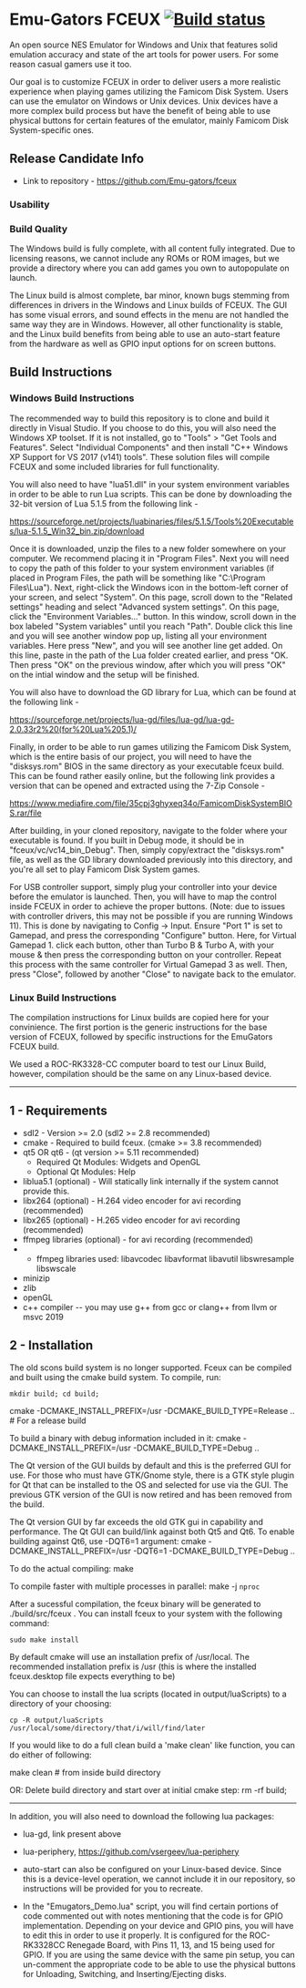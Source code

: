 # Emu-Gators FCEUX [![Build status](https://ci.appveyor.com/api/projects/status/github/TASEmulators/fceux?branch=master&svg=true)](https://ci.appveyor.com/project/zeromus/fceux)

An open source NES Emulator for Windows and Unix that features solid emulation accuracy and state of the art tools for power users. For some reason casual gamers use it too.

Our goal is to customize FCEUX in order to deliver users a more realistic experience when playing games utilizing the Famicom Disk System. Users can use the emulator on Windows or Unix devices. Unix devices have a more complex build process but have the benefit of being able to use physical buttons for certain features of the emulator, mainly Famicom Disk System-specific ones. 

## Release Candidate Info
* Link to repository - https://github.com/Emu-gators/fceux
### Usability

### Build Quality
The Windows build is fully complete, with all content fully integrated. Due to licensing reasons, we cannot include any ROMs or ROM images, but we provide a directory where you can add games you own to autopopulate on launch. 

The Linux build is almost complete, bar minor, known bugs stemming from differences in drivers in the Windows and Linux builds of FCEUX. The GUI has some visual errors, and sound effects in the menu are not handled the same way they are in Windows. However, all other functionality is stable, and the Linux build benefits from being able to use an auto-start feature from the hardware as well as GPIO input options for on screen buttons.  

## Build Instructions
### Windows Build Instructions
The recommended way to build this repository is to clone and build it directly in Visual Studio. If you choose to do this, you will also need the Windows XP toolset. If it is not installed, go to "Tools" > "Get Tools and Features". Select "Individual Components" and then install "C++ Windows XP Support for VS 2017 (v141) tools". These solution files will compile FCEUX and some included libraries for full functionality.

You will also need to have "lua51.dll" in your system environment variables in order to be able to run Lua scripts. This can be done by downloading the 32-bit version of Lua 5.1.5 from the following link - 

https://sourceforge.net/projects/luabinaries/files/5.1.5/Tools%20Executables/lua-5.1.5_Win32_bin.zip/download

Once it is downloaded, unzip the files to a new folder somewhere on your computer. We recommend placing it in "Program Files". Next you will need to copy the path of this folder to your system environment variables (if placed in Program Files, the path will be something like "C:\Program Files\Lua"). Next, right-click the Windows icon in the bottom-left corner of your screen, and select "System". On this page, scroll down to the "Related settings" heading and select "Advanced system settings". On this page, click the "Environment Variables..." button. In this window, scroll down in the box labeled "System variables" until you reach "Path". Double click this line and you will see another window pop up, listing all your environment variables. Here press "New", and you will see another line get added. On this line, paste in the path of the Lua folder created earlier, and press "OK. Then press "OK" on the previous window, after which you will press "OK" on the intial window and the setup will be finished.

You will also have to download the GD library for Lua, which can be found at the following link - 

https://sourceforge.net/projects/lua-gd/files/lua-gd/lua-gd-2.0.33r2%20(for%20Lua%205.1)/

Finally, in order to be able to run games utilizing the Famicom Disk System, which is the entire basis of our project, you will need to have the "disksys.rom" BIOS in the same directory as your executable fceux build. This can be found rather easily online, but the following link provides a version that can be opened and extracted using the 7-Zip Console - 

https://www.mediafire.com/file/35cpj3ghyxeq34o/FamicomDiskSystemBIOS.rar/file

After building, in your cloned repository, navigate to the folder where your executable is found. If you built in Debug mode, it should be in "fceux/vc/vc14_bin_Debug". Then, simply copy/extract the "disksys.rom" file, as well as the GD library downloaded previously into this directory, and you're all set to play Famicom Disk System games.

For USB controller support, simply plug your controller into your device before the emulator is launched. Then, you will have to map the control inside FCEUX in order to achieve the proper buttons. (Note: due to issues with controller drivers, this may not be possible if you are running Windows 11). This is done by navigating to Config -> Input. Ensure "Port 1" is set to Gamepad, and press the corresponding "Configure" button. Here, for Virtual Gamepad 1. click each button, other than Turbo B & Turbo A, with your mouse & then press the corresponding button on your controller. Repeat this process with the same controller for Virtual Gamepad 3 as well. Then, press "Close", followed by another "Close" to navigate back to the emulator.

### Linux Build Instructions
The compilation instructions for Linux builds are copied here for your convinience. The first portion is the generic instructions for the base version of FCEUX, followed by specific instructions for the EmuGators FCEUX build.

We used a ROC-RK3328-CC computer board to test our Linux Build, however, compilation should be the same on any Linux-based device.

-----------------------------------------------------------------------------------------------------------------------------------------------------------------------
1 - Requirements
----------------
* sdl2  - Version >= 2.0  (sdl2 >= 2.8 recommended)
* cmake - Required to build fceux. (cmake >= 3.8 recommended)
* qt5 OR qt6  - (qt version >= 5.11 recommended)
	- Required Qt Modules: Widgets and OpenGL
	- Optional Qt Modules: Help
* liblua5.1 (optional) - Will statically link internally if the system cannot provide this.
* libx264 (optional) - H.264 video encoder for avi recording (recommended)
* libx265 (optional) - H.265 video encoder for avi recording (recommended)
* ffmpeg libraries (optional) - for avi recording (recommended)
*	- ffmpeg libraries used: libavcodec  libavformat  libavutil  libswresample  libswscale
* minizip  
* zlib  
* openGL
* c++ compiler -- you may use g++ from gcc or clang++ from llvm or msvc 2019

2 - Installation
----------------
The old scons build system is no longer supported.
Fceux can be compiled and built using the cmake build system.  To compile, run:

	mkdir build; cd build;
   cmake  -DCMAKE_INSTALL_PREFIX=/usr  -DCMAKE_BUILD_TYPE=Release  ..    # For a release build

To build a binary with debug information included in it:
   cmake  -DCMAKE_INSTALL_PREFIX=/usr  -DCMAKE_BUILD_TYPE=Debug    ..    

The Qt version of the GUI builds by default and this is the preferred GUI for use. 
For those who must have GTK/Gnome style, there is a GTK style plugin for Qt that 
can be installed to the OS and selected for use via the GUI.
The previous GTK version of the GUI is now retired and has been removed from the build.

The Qt version GUI by far exceeds the old GTK gui in capability and performance.
The Qt GUI can build/link against both Qt5 and Qt6. To enable building against Qt6, use -DQT6=1 argument:
   cmake  -DCMAKE_INSTALL_PREFIX=/usr  -DQT6=1  -DCMAKE_BUILD_TYPE=Debug    ..    

To do the actual compiling:
   make

To compile faster with multiple processes in parallel:
   make -j `nproc`
	
After a sucessful compilation, the fceux binary will be generated to 
./build/src/fceux .  You can install fceux to your system with the following command:

	sudo make install

By default cmake will use an installation prefix of /usr/local.
The recommended installation prefix is /usr (this is where the installed fceux.desktop file expects everything to be)

You can choose to install the lua scripts (located in output/luaScripts) to a directory of your choosing:

	cp -R output/luaScripts /usr/local/some/directory/that/i/will/find/later

If you would like to do a full clean build a 'make clean' like function, you can do either of following:

   make clean    # from inside build directory

OR:
	Delete build directory and start over at initial cmake step:
   rm -rf build;
   
-----------------------------------------------------------------------------------------------------------------------------------------------------------------------  
In addition, you will also need to download the following lua packages:
* lua-gd, link present above
* lua-periphery, https://github.com/vsergeev/lua-periphery

* auto-start can also be configured on your Linux-based device. Since this is a device-level operation, we cannot include it in our repository, so instructions will be provided for you to recreate.

* In the "Emugators_Demo.lua" script, you will find certain portions of code commented out with notes mentioning that the code is for GPIO implementation. Depending on your device and GPIO pins, you will have to edit this in order to use it properly. It is configured for the ROC-RK3328CC Renegade Board, with Pins 11, 13, and 15 being used for GPIO. If you are using the same device with the same pin setup, you can un-comment the appropriate code to be able to use the physical buttons for Unloading, Switching, and Inserting/Ejecting disks.

